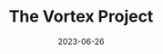 ---
date: 2023-06-26
title: The Vortex Project
cardTitle: The Vortex Project
icons: ["fa-figma"]
tags: ["project"]
eyebrow: Design
imageHero: /assets/vortex-project-hero.jpg
imageTablet: /assets/vortex-project-tablet.jpg
imageBreakout: /assets/vortex-project-breakout.jpg
imageAlt:
blurb: My adventures in designing the ultimate Doctor Who experience. Figma is the star in this design for a blog that aims to be as timeless as the Doctor herself. Whovians unite!
description: The Vortex Project is a blog dedicated to all things Doctor Who. I'm a huge fan of the BBC series, and wanted to show my love while diving deeper into my frontend  design skills. I also created a web scraper to inject news articles scraped from the BBC's Doctor Who homepage, as well as a Doctor Who API I hosted on Heroku. This is very much a labor of love. Feel free to explore all the timey-wimey bits in the design files and repo below.
buttons: ["Figma", "Web Scraper", "Doctor Who API"]
urls: [
    "https://www.figma.com/file/AFbof5QUm3V16HLnbwDvt4/The-Vortex-Project?type=design&node-id=12-5&t=jqdmU54InO40HN0r-0",
    "https://dr-who-web-scraper.herokuapp.com/",
    "https://the-dr-who-api.herokuapp.com/",
]
---